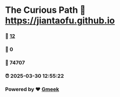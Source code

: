 # The Curious Path :link: https://jiantaofu.github.io 
### :page_facing_up: [12](https://jiantaofu.github.io/tag.html) 
### :speech_balloon: 0 
### :hibiscus: 74707 
### :alarm_clock: 2025-03-30 12:55:22 
### Powered by :heart: [Gmeek](https://github.com/Meekdai/Gmeek)
